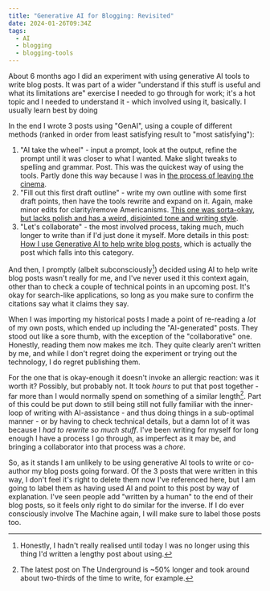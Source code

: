 ```yaml
---
title: "Generative AI for Blogging: Revisited"
date: 2024-01-26T09:34Z
tags:
  - AI
  - blogging
  - blogging-tools
---
```

About 6 months ago I did an experiment with using generative AI tools to write blog posts. It was part of a wider "understand if this stuff is useful and what its limitations are" exercise I needed to go through for work; it's a hot topic and I needed to understand it - which involved using it, basically. I usually learn best by doing

In the end I wrote 3 posts using "GenAI", using a couple of different methods (ranked in order from least satisfying result to "most satisfying"):

1. "AI take the wheel" - input a prompt, look at the output, refine the prompt until it was closer to what I wanted. Make slight tweaks to spelling and grammar. Post. This was the quickest way of using the tools. Partly done this way because I was in [the process of leaving the cinema](https://chrismcleod.dev/blog/come-on-barbie-lets-go-party/).
2. "Fill out this first draft outline" - write my own outline with some first draft points, then have the tools rewrite and expand on it. Again, make minor edits for clarity/remove Americanisms. [This one was sorta-okay, but lacks polish and has a weird, disjointed tone and writing style](https://chrismcleod.dev/blog/azure-static-web-apps-are-awesome!/).
3. "Let's collaborate" - the most involved process, taking much, much longer to write than if I'd just done it myself. More details in this post: [How I use Generative AI to help write blog posts](/blog/how-i-use-generative-ai-to-write-blog-posts/), which is actually the post which falls into this category.

And then, I promptly (albeit subconsciously[^1]) decided using AI to help write blog posts wasn't really for me, and I've never used it this context again, other than to check a couple of technical points in an upcoming post. It's okay for search-like applications, so long as you make sure to confirm the citations say what it claims they say.

When I was importing my historical posts I made a point of re-reading a *lot* of my own posts, which ended up including the "AI-generated" posts. They stood out like a sore thumb, with the exception of the "collaborative" one. Honestly, reading them now makes me itch. They quite clearly aren't written by me, and while I don't regret doing the experiment or trying out the technology, I do regret publishing them.

For the one that is okay-enough it doesn't invoke an allergic reaction: was it worth it? Possibly, but probably not. It took *hours* to put that post together - far more than I would normally spend on something of a similar length[^2]. Part of this could be put down to still being still not fully familiar with the inner-loop of writing with AI-assistance - and thus doing things in a sub-optimal manner - or by having to check technical details, but a damn lot of it was because I *had to rewrite so much stuff*. I've been writing for myself for long enough I have a process I go through, as imperfect as it may be, and bringing a collaborator into that process was a *chore*.

So, as it stands I am unlikely to be using generative AI tools to write or co-author my blog posts going forward. Of the 3 posts that were written in this way, I don't feel it's right to delete them now I've referenced here, but I am going to label them as having used AI and point to this post by way of explanation. I've seen people add "written by a human" to the end of their blog posts, so it feels only right to do similar for the inverse. If I do ever consciously involve The Machine again, I will make sure to label those posts too.

[^1]: Honestly, I hadn't really realised until today I was no longer using this thing I'd written a lengthy post about using. 
[^2]: The latest post on The Underground is ~50% longer and took around about two-thirds of the time to write, for example.